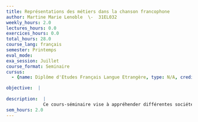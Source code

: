 ```yaml
---
title: Représentations des métiers dans la chanson francophone
author: Martine Marie Lenoble  \-  31EL032
weekly_hours: 2.0
lectures_hours: 0.0
exercices_hours: 0.0
total_hours: 28.0
course_lang: français
semester: Printemps
eval_mode: 
exa_session: Juillet
course_format: Seminaire
cursus:
  - {name: Diplôme d'Etudes Français Langue Etrangère, type: N/A, credits: \-}

objective:  |
            
description:  |
              Ce cours-séminaire vise à appréhender différentes sociétés francophones par les représentations des métiers véhiculées dans les chansons, à découvrir des artistes actuels ou disparus et à se familiariser à leur univers. Il contient le rappel de quelques faits sociaux et politiques liés à des pays francophones, à des professions et la présentation dartistes francophones. Il permet la compréhension orale et écrite de chansons.
sem_hours: 2.0
---
```

